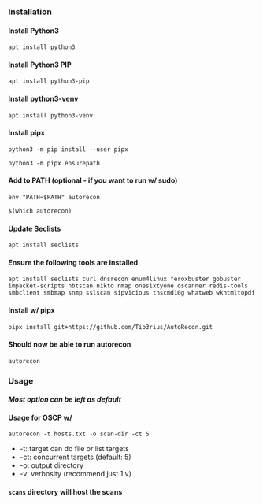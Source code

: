 ### Installation
#### Install Python3
```Shell
apt install python3
```
#### Install Python3 PIP
```Shell
apt install python3-pip
```
#### Install python3-venv
```Shell
apt install python3-venv
```
#### Install pipx
```Shell
python3 -m pip install --user pipx
```

```Shell
python3 -m pipx ensurepath
```
#### Add to PATH (optional - if you want to run w/ sudo)
```Shell 
env "PATH=$PATH" autorecon
```

```Shell
$(which autorecon)
```
#### Update Seclists
```Shell
apt install seclists
```
#### Ensure the following tools are installed
```Shell
apt install seclists curl dnsrecon enum4linux feroxbuster gobuster impacket-scripts nbtscan nikto nmap onesixtyone oscanner redis-tools smbclient smbmap snmp sslscan sipvicious tnscmd10g whatweb wkhtmltopdf
```
#### Install w/ pipx
```Shell
pipx install git+https://github.com/Tib3rius/AutoRecon.git
```
#### Should now be able to run autorecon
```Shell
autorecon
```
### Usage
#### *Most option can be left as default*
#### Usage for OSCP w/ 
```Shell
autorecon -t hosts.txt -o scan-dir -ct 5
```
- -t: target can do file or list targets
- -ct: concurrent targets (default: 5)
- -o: output directory
- -v: verbosity (recommend just 1 v)
#### `scans` directory will host the scans